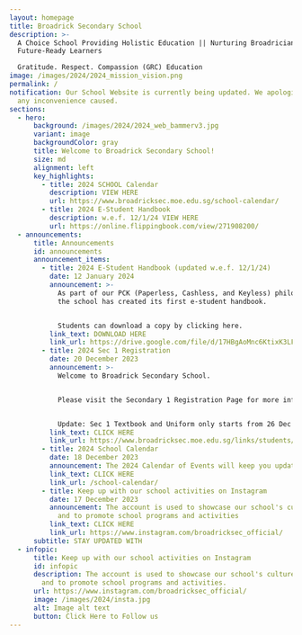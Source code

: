 ```yaml
---
layout: homepage
title: Broadrick Secondary School
description: >-
  A Choice School Providing Holistic Education || Nurturing Broadricians To Be
  Future-Ready Learners

  Gratitude. Respect. Compassion (GRC) Education
image: /images/2024/2024_mission_vision.png
permalink: /
notification: Our School Website is currently being updated. We apologize for
  any inconvenience caused.
sections:
  - hero:
      background: /images/2024/2024_web_bammerv3.jpg
      variant: image
      backgroundColor: gray
      title: Welcome to Broadrick Secondary School!
      size: md
      alignment: left
      key_highlights:
        - title: 2024 SCHOOL Calendar
          description: VIEW HERE
          url: https://www.broadricksec.moe.edu.sg/school-calendar/
        - title: 2024 E-Student Handbook
          description: w.e.f. 12/1/24 VIEW HERE
          url: https://online.flippingbook.com/view/271908200/
  - announcements:
      title: Announcements
      id: announcements
      announcement_items:
        - title: 2024 E-Student Handbook (updated w.e.f. 12/1/24)
          date: 12 January 2024
          announcement: >-
            As part of our PCK (Paperless, Cashless, and Keyless) philosophy,
            the school has created its first e-student handbook. 


            Students can download a copy by clicking here.
          link_text: DOWNLOAD HERE
          link_url: https://drive.google.com/file/d/17HBgAoMnc6KtixK3LFkBL4eWN4B5lK3T/view?usp=sharing
        - title: 2024 Sec 1 Registration
          date: 20 December 2023
          announcement: >-
            Welcome to Broadrick Secondary School.


            Please visit the Secondary 1 Registration Page for more information.


            Update: Sec 1 Textbook and Uniform only starts from 26 Dec to 29 Dec 2023. The detailed schedule is updated in the Sec 1 Registration page - Schedule for Purchase of Textbooks and Uniform
          link_text: CLICK HERE
          link_url: https://www.broadricksec.moe.edu.sg/links/students/sec-1-registration-2024/
        - title: 2024 School Calendar
          date: 18 December 2023
          announcement: The 2024 Calendar of Events will keep you updated
          link_text: CLICK HERE
          link_url: /school-calendar/
        - title: Keep up with our school activities on Instagram
          date: 17 December 2023
          announcement: The account is used to showcase our school's culture and values,
            and to promote school programs and activities
          link_text: CLICK HERE
          link_url: https://www.instagram.com/broadricksec_official/
      subtitle: STAY UPDATED WITH
  - infopic:
      title: Keep up with our school activities on Instagram
      id: infopic
      description: The account is used to showcase our school's culture and values,
        and to promote school programs and activities.
      url: https://www.instagram.com/broadricksec_official/
      image: /images/2024/insta.jpg
      alt: Image alt text
      button: Click Here to Follow us
---
```

